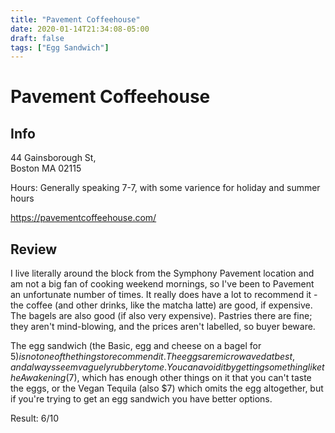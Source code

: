 ```yaml
---
title: "Pavement Coffeehouse"
date: 2020-01-14T21:34:08-05:00
draft: false
tags: ["Egg Sandwich"]
---
```


# Pavement Coffeehouse

## Info

44 Gainsborough St,<br />
Boston MA 02115

Hours: Generally speaking 7-7, with some varience
for holiday and summer hours

https://pavementcoffeehouse.com/

## Review

I live literally around the block from the Symphony Pavement
location and am not a big fan of cooking weekend mornings, so
I've been to Pavement an unfortunate number of times. It really
does have a lot to recommend it - the coffee (and other drinks,
like the matcha latte) are good, if expensive. The bagels are
also good (if also very expensive). Pastries there are fine;
they aren't mind-blowing, and the prices aren't labelled, so buyer beware.

The egg sandwich (the Basic, egg and cheese on a bagel for $5) is not one of the things to recommend it. The eggs are
microwaved at best, and always seem vaguely rubbery to me. You
can avoid it by getting something like the Awakening ($7), which has
enough other things on it that you can't taste the eggs, or the
Vegan Tequila (also $7) which omits the egg altogether, but if you're
trying to get an egg sandwich you have better options.

Result: 6/10
